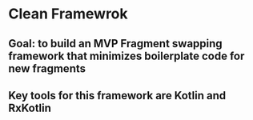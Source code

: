 # Clean Framewrok
## Goal: to build an MVP Fragment swapping framework that minimizes boilerplate code for new fragments
## Key tools for this framework are Kotlin and RxKotlin
